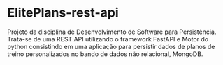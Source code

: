 # ElitePlans-rest-api
Projeto da disciplina de Desenvolvimento de Software para Persistência. Trata-se de uma REST API utilizando o framework FastAPI e Motor do python consistindo em uma aplicação para persistir dados de planos de treino personalizados no bando de dados não relacional, MongoDB.
